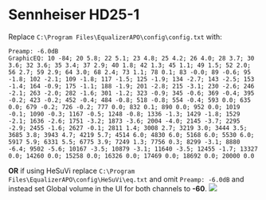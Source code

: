 # Sennheiser HD25-1
Replace `C:\Program Files\EqualizerAPO\config\config.txt` with:
```
Preamp: -6.0dB
GraphicEQ: 10 -84; 20 5.8; 22 5.1; 23 4.8; 25 4.2; 26 4.0; 28 3.7; 30 3.6; 32 3.6; 35 3.4; 37 2.9; 40 1.8; 42 1.3; 45 1.1; 49 1.5; 52 2.0; 56 2.7; 59 2.9; 64 3.0; 68 2.4; 73 1.1; 78 0.1; 83 -0.0; 89 -0.6; 95 -1.8; 102 -2.1; 109 -1.8; 117 -1.5; 125 -1.9; 134 -2.7; 143 -2.5; 153 -1.4; 164 -0.9; 175 -1.1; 188 -1.9; 201 -2.8; 215 -3.1; 230 -2.6; 246 -2.1; 263 -2.0; 282 -1.6; 301 -1.2; 323 -0.9; 345 -0.6; 369 -0.4; 395 -0.2; 423 -0.2; 452 -0.4; 484 -0.8; 518 -0.8; 554 -0.4; 593 0.0; 635 0.0; 679 -0.2; 726 -0.2; 777 0.0; 832 0.1; 890 0.0; 952 0.0; 1019 -0.1; 1090 -0.3; 1167 -0.5; 1248 -0.8; 1336 -1.3; 1429 -1.8; 1529 -2.1; 1636 -2.6; 1751 -3.2; 1873 -3.6; 2004 -4.0; 2145 -3.7; 2295 -2.9; 2455 -1.6; 2627 -0.1; 2811 1.4; 3008 2.7; 3219 3.0; 3444 3.5; 3685 3.8; 3943 4.7; 4219 5.7; 4514 6.0; 4830 6.0; 5168 6.0; 5530 6.0; 5917 5.9; 6331 5.5; 6775 3.9; 7249 1.3; 7756 0.3; 8299 -3.1; 8880 -6.4; 9502 -5.6; 10167 -3.5; 10879 -3.1; 11640 -3.5; 12455 -1.7; 13327 0.0; 14260 0.0; 15258 0.0; 16326 0.0; 17469 0.0; 18692 0.0; 20000 0.0
```
**OR** if using HeSuVi replace `C:\Program Files\EqualizerAPO\config\HeSuVi\eq.txt` and omit `Preamp: -6.0dB` and instead set Global volume in the UI for both channels to **-60**.
![](https://raw.githubusercontent.com/jaakkopasanen/AutoEq/master/results/Innerfidelity%202017/headphoncecom/onear/Sennheiser%20HD25-1/Sennheiser%20HD25-1.png)